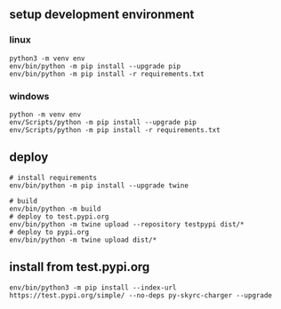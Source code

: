 ## setup development environment

### linux

```shell
python3 -m venv env
env/bin/python -m pip install --upgrade pip
env/bin/python -m pip install -r requirements.txt
```

### windows

```shell
python -m venv env
env/Scripts/python -m pip install --upgrade pip
env/Scripts/python -m pip install -r requirements.txt
```

## deploy

```shell
# install requirements
env/bin/python -m pip install --upgrade twine

# build
env/bin/python -m build
# deploy to test.pypi.org
env/bin/python -m twine upload --repository testpypi dist/*
# deploy to pypi.org
env/bin/python -m twine upload dist/*
```

## install from test.pypi.org

```shell
env/bin/python3 -m pip install --index-url https://test.pypi.org/simple/ --no-deps py-skyrc-charger --upgrade
```